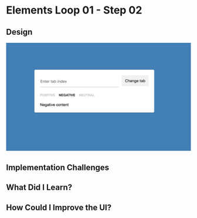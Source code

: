 # Elements Loop 01 - Step 02

## Design
![](./design-mockup.png)

## Implementation Challenges

## What Did I Learn?

## How Could I Improve the UI?
